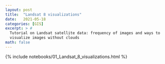 ```yaml
---
layout: post
title:  "Landsat 8 visualizations"
date:   2021-05-18
categories: [GIS]
excerpt: > #
  Tutorial on Landsat satellite data: frequency of images and ways to
  visualize images without clouds
math: false
---
```


{% include notebooks/01_Landsat_8_visualizations.html %}
